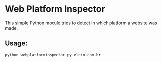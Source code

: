 # Web Platform Inspector

This simple Python module tries to detect in which platform a website was made.

## Usage:

```bash
python webplatforminspector.py elcio.com.br
```

